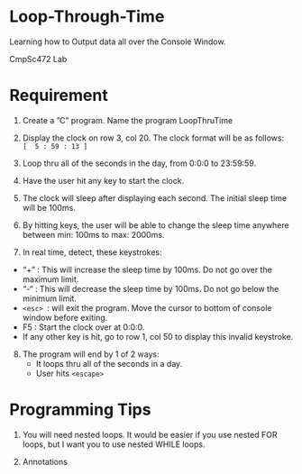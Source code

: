 # Loop-Through-Time
Learning how to Output data all over the Console Window.


CmpSc472 Lab

# Requirement
1. Create a  ”C” program.  Name the program LoopThruTime

2. Display the clock on row 3, col 20.  The clock format will be as follows:  
``` [  5 : 59 : 13 ] ```

3. Loop thru all of the seconds in the day, from 0:0:0 to 23:59:59.

4. Have the user hit any key to start the clock.

5. The clock will sleep after displaying each second.  The initial sleep time will be 100ms.

6. By hitting keys, the user will be able to change the sleep time anywhere between min: 100ms  to max: 2000ms.

7. In real time, detect, these keystrokes:
  * “+” : This will increase the sleep time by 100ms.  Do not go over the maximum limit.
  * “-“ : This will decrease the sleep time by 100ms. Do not go below the minimum limit.
  * ```<esc> ```: will exit the program. Move the cursor to bottom of console window before exiting.
  * F5  : Start the clock over at 0:0:0.
  * If any other key is hit, go to row 1, col 50 to display this invalid keystroke.

8. The program will end by 1 of 2 ways:
    * It loops thru all of the seconds in a day.
    * User hits ```<escape>```

# Programming Tips

1. You will need nested loops.  It would be easier if you use nested FOR loops, but I want 
you to use nested WHILE loops.

2. Annotations
